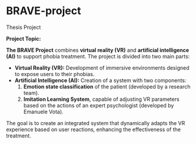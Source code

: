 # BRAVE-project
Thesis Project

**Project Topic:**  

**The BRAVE Project** combines **virtual reality (VR)** and **artificial intelligence (AI)** to support phobia treatment. The project is divided into two main parts:  

- **Virtual Reality (VR):** Development of immersive environments designed to expose users to their phobias.  
- **Artificial Intelligence (AI):** Creation of a system with two components:  
  1. **Emotion state classification** of the patient (developed by a research team).  
  2. **Imitation Learning System**, capable of adjusting VR parameters based on the actions of an expert psychologist (developed by Emanuele Vota).  

The goal is to create an integrated system that dynamically adapts the VR experience based on user reactions, enhancing the effectiveness of the treatment.
